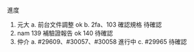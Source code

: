 進度

1. 元大 
   a. 前台文件調整 ok
   b. 2fa、103 確認規格 待確認
2. nam 
   139 補驗證報告 ok 
   140 待確認
4. 仲介
   a. #29609、#30057、#30058 進行中
   c. #29965 待確認
